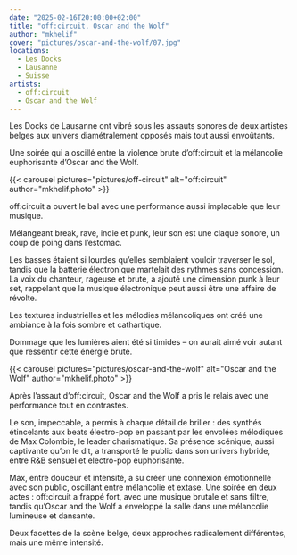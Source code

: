 ```yaml
---
date: "2025-02-16T20:00:00+02:00"
title: "off:circuit, Oscar and the Wolf"
author: "mkhelif"
cover: "pictures/oscar-and-the-wolf/07.jpg"
locations:
  - Les Docks
  - Lausanne
  - Suisse
artists:
  - off:circuit
  - Oscar and the Wolf
---
```


Les Docks de Lausanne ont vibré sous les assauts sonores de deux artistes belges aux univers diamétralement opposés mais
tout aussi envoûtants.

Une soirée qui a oscillé entre la violence brute d’off:circuit et la mélancolie euphorisante d’Oscar and the Wolf.


{{< carousel pictures="pictures/off-circuit" alt="off:circuit" author="mkhelif.photo" >}}

off:circuit a ouvert le bal avec une performance aussi implacable que leur musique.

Mélangeant break, rave, indie et punk, leur son est une claque sonore, un coup de poing dans l’estomac.

Les basses étaient si lourdes qu’elles semblaient vouloir traverser le sol, tandis que la batterie électronique
martelait des rythmes sans concession.
La voix du chanteur, rageuse et brute, a ajouté une dimension punk à leur set, rappelant que la musique électronique
peut aussi être une affaire de révolte.

Les textures industrielles et les mélodies mélancoliques ont créé une ambiance à la fois sombre et cathartique.

Dommage que les lumières aient été si timides – on aurait aimé voir autant que ressentir cette énergie brute.


{{< carousel pictures="pictures/oscar-and-the-wolf" alt="Oscar and the Wolf" author="mkhelif.photo" >}}

Après l’assaut d’off:circuit, Oscar and the Wolf a pris le relais avec une performance tout en contrastes.

Le son, impeccable, a permis à chaque détail de briller : des synthés étincelants aux beats électro-pop en passant par
les envolées mélodiques de Max Colombie, le leader charismatique.
Sa présence scénique, aussi captivante qu’on le dit, a transporté le public dans son univers hybride, entre R&B sensuel
et electro-pop euphorisante.

Max, entre douceur et intensité, a su créer une connexion émotionnelle avec son public, oscillant entre mélancolie et
extase.
Une soirée en deux actes : off:circuit a frappé fort, avec une musique brutale et sans filtre, tandis qu’Oscar and the
Wolf a enveloppé la salle dans une mélancolie lumineuse et dansante.

Deux facettes de la scène belge, deux approches radicalement différentes, mais une même intensité.

